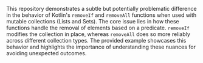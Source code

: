 This repository demonstrates a subtle but potentially problematic difference in the behavior of Kotlin's `removeIf` and `removeAll` functions when used with mutable collections (Lists and Sets).  The core issue lies in how these functions handle the removal of elements based on a predicate.  `removeIf` modifies the collection in place, whereas `removeAll` does so more reliably across different collection types.  The provided example showcases this behavior and highlights the importance of understanding these nuances for avoiding unexpected outcomes.